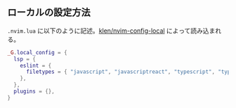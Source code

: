 ## ローカルの設定方法

`.nvim.lua` に以下のように記述。[klen/nvim-config-local](https://github.com/klen/nvim-config-local) によって読み込まれる。

```lua
_G.local_config = {
  lsp = {
    eslint = {
      filetypes = { "javascript", "javascriptreact", "typescript", "typescriptreact" },
    },
  },
  plugins = {},
}
```
